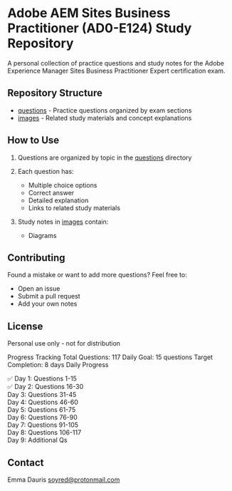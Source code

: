 # Adobe AEM Sites Business Practitioner (AD0-E124) Study Repository

A personal collection of practice questions and study notes for the Adobe Experience Manager Sites Business Practitioner Expert certification exam.

## Repository Structure

- [questions](https://github.com/msdauris/aem-devops/blob/main/questions/)    - Practice questions organized by exam sections
- [images](https://github.com/msdauris/aem-devops/blob/main/images/)    - Related study materials and concept explanations

## How to Use

1. Questions are organized by topic in the [questions](https://github.com/msdauris/aem-devops/blob/main/questions/) directory
2. Each question has:
   - Multiple choice options
   - Correct answer
   - Detailed explanation
   - Links to related study materials

3. Study notes in [images](https://github.com/msdauris/aem-devops/blob/main/images/) contain:
   - Diagrams

## Contributing

Found a mistake or want to add more questions? Feel free to:
- Open an issue
- Submit a pull request
- Add your own notes

## License

Personal use only - not for distribution

Progress Tracking
Total Questions: 117
Daily Goal: 15 questions
Target Completion: 8 days
Daily Progress

 :white_check_mark: Day 1: Questions 1-15   <br />
 :white_check_mark: Day 2: Questions 16-30  <br /> 
 Day 3: Questions 31-45  <br /> 
 Day 4: Questions 46-60  <br /> 
 Day 5: Questions 61-75  <br /> 
 Day 6: Questions 76-90  <br /> 
 Day 7: Questions 91-105  <br /> 
 Day 8: Questions 106-117  <br /> 
 Day 9: Additional Qs  <br /> 

## Contact

Emma Dauris soyred@protonmail.com
